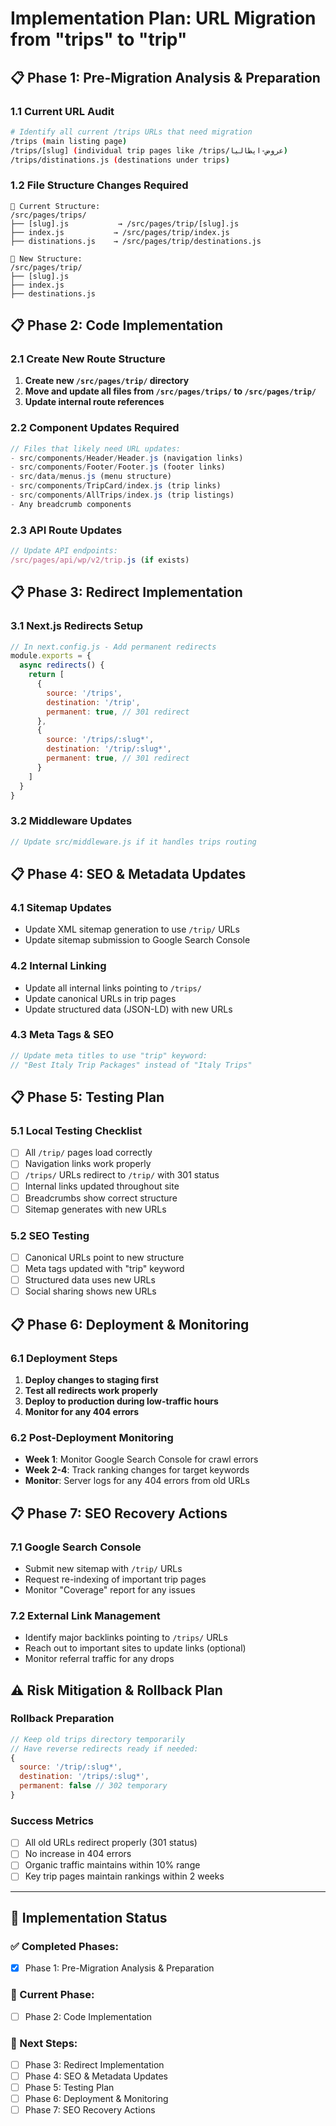 # Implementation Plan: URL Migration from "trips" to "trip"

## 📋 **Phase 1: Pre-Migration Analysis & Preparation**

### 1.1 Current URL Audit
```bash
# Identify all current /trips URLs that need migration
/trips (main listing page)
/trips/[slug] (individual trip pages like /trips/عروض-ايطاليا)
/trips/distinations.js (destinations under trips)
```

### 1.2 File Structure Changes Required
```
📁 Current Structure:
/src/pages/trips/
├── [slug].js           → /src/pages/trip/[slug].js
├── index.js           → /src/pages/trip/index.js  
├── distinations.js    → /src/pages/trip/destinations.js

📁 New Structure:
/src/pages/trip/
├── [slug].js
├── index.js
├── destinations.js
```

## 📋 **Phase 2: Code Implementation**

### 2.1 Create New Route Structure
1. **Create new `/src/pages/trip/` directory**
2. **Move and update all files from `/src/pages/trips/` to `/src/pages/trip/`**
3. **Update internal route references**

### 2.2 Component Updates Required
```javascript
// Files that likely need URL updates:
- src/components/Header/Header.js (navigation links)
- src/components/Footer/Footer.js (footer links)  
- src/data/menus.js (menu structure)
- src/components/TripCard/index.js (trip links)
- src/components/AllTrips/index.js (trip listings)
- Any breadcrumb components
```

### 2.3 API Route Updates
```javascript
// Update API endpoints:
/src/pages/api/wp/v2/trip.js (if exists)
```

## 📋 **Phase 3: Redirect Implementation**

### 3.1 Next.js Redirects Setup
```javascript
// In next.config.js - Add permanent redirects
module.exports = {
  async redirects() {
    return [
      {
        source: '/trips',
        destination: '/trip',
        permanent: true, // 301 redirect
      },
      {
        source: '/trips/:slug*',
        destination: '/trip/:slug*',
        permanent: true, // 301 redirect
      }
    ]
  }
}
```

### 3.2 Middleware Updates
```javascript
// Update src/middleware.js if it handles trips routing
```

## 📋 **Phase 4: SEO & Metadata Updates**

### 4.1 Sitemap Updates
- Update XML sitemap generation to use `/trip/` URLs
- Update sitemap submission to Google Search Console

### 4.2 Internal Linking
- Update all internal links pointing to `/trips/`
- Update canonical URLs in trip pages
- Update structured data (JSON-LD) with new URLs

### 4.3 Meta Tags & SEO
```javascript
// Update meta titles to use "trip" keyword:
// "Best Italy Trip Packages" instead of "Italy Trips"
```

## 📋 **Phase 5: Testing Plan**

### 5.1 Local Testing Checklist
- [ ] All `/trip/` pages load correctly
- [ ] Navigation links work properly  
- [ ] `/trips/` URLs redirect to `/trip/` with 301 status
- [ ] Internal links updated throughout site
- [ ] Breadcrumbs show correct structure
- [ ] Sitemap generates with new URLs

### 5.2 SEO Testing
- [ ] Canonical URLs point to new structure
- [ ] Meta tags updated with "trip" keyword
- [ ] Structured data uses new URLs
- [ ] Social sharing shows new URLs

## 📋 **Phase 6: Deployment & Monitoring**

### 6.1 Deployment Steps
1. **Deploy changes to staging first**
2. **Test all redirects work properly**
3. **Deploy to production during low-traffic hours**
4. **Monitor for any 404 errors**

### 6.2 Post-Deployment Monitoring
- **Week 1**: Monitor Google Search Console for crawl errors
- **Week 2-4**: Track ranking changes for target keywords
- **Monitor**: Server logs for any 404 errors from old URLs

## 📋 **Phase 7: SEO Recovery Actions**

### 7.1 Google Search Console
- Submit new sitemap with `/trip/` URLs
- Request re-indexing of important trip pages
- Monitor "Coverage" report for any issues

### 7.2 External Link Management
- Identify major backlinks pointing to `/trips/` URLs
- Reach out to important sites to update links (optional)
- Monitor referral traffic for any drops

## ⚠️ **Risk Mitigation & Rollback Plan**

### Rollback Preparation
```javascript
// Keep old trips directory temporarily
// Have reverse redirects ready if needed:
{
  source: '/trip/:slug*',
  destination: '/trips/:slug*', 
  permanent: false // 302 temporary
}
```

### Success Metrics
- [ ] All old URLs redirect properly (301 status)
- [ ] No increase in 404 errors
- [ ] Organic traffic maintains within 10% range
- [ ] Key trip pages maintain rankings within 2 weeks

---

## 🚀 **Implementation Status**

### ✅ Completed Phases:
- [x] Phase 1: Pre-Migration Analysis & Preparation

### 🔄 Current Phase:
- [ ] Phase 2: Code Implementation

### 📅 Next Steps:
- [ ] Phase 3: Redirect Implementation
- [ ] Phase 4: SEO & Metadata Updates
- [ ] Phase 5: Testing Plan
- [ ] Phase 6: Deployment & Monitoring
- [ ] Phase 7: SEO Recovery Actions
